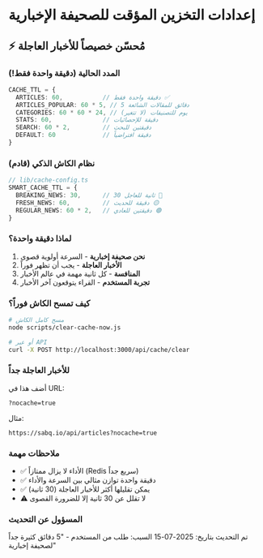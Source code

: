 # إعدادات التخزين المؤقت للصحيفة الإخبارية

## ⚡ مُحسّن خصيصاً للأخبار العاجلة

### المدد الحالية (دقيقة واحدة فقط!)

```typescript
CACHE_TTL = {
  ARTICLES: 60,           // دقيقة واحدة فقط ✅
  ARTICLES_POPULAR: 60 * 5, // 5 دقائق للمقالات الشائعة
  CATEGORIES: 60 * 60 * 24, // يوم للتصنيفات (لا تتغير)
  STATS: 60,              // دقيقة للإحصائيات
  SEARCH: 60 * 2,         // دقيقتين للبحث
  DEFAULT: 60             // دقيقة افتراضياً
}
```

### نظام الكاش الذكي (قادم)

```typescript
// lib/cache-config.ts
SMART_CACHE_TTL = {
  BREAKING_NEWS: 30,      // 30 ثانية للعاجل 🔴
  FRESH_NEWS: 60,         // دقيقة للحديث 🟡
  REGULAR_NEWS: 60 * 2,   // دقيقتين للعادي 🟢
}
```

### لماذا دقيقة واحدة؟

1. **نحن صحيفة إخبارية** - السرعة أولوية قصوى
2. **الأخبار العاجلة** - يجب أن تظهر فوراً
3. **المنافسة** - كل ثانية مهمة في عالم الأخبار
4. **تجربة المستخدم** - القراء يتوقعون آخر الأخبار

### كيف تمسح الكاش فوراً؟

```bash
# مسح كامل الكاش
node scripts/clear-cache-now.js

# أو عبر API
curl -X POST http://localhost:3000/api/cache/clear
```

### للأخبار العاجلة جداً

أضف هذا في URL:
```
?nocache=true
```

مثال:
```
https://sabq.io/api/articles?nocache=true
```

### ملاحظات مهمة

- ✅ الأداء لا يزال ممتازاً (Redis سريع جداً)
- ✅ دقيقة واحدة توازن مثالي بين السرعة والأداء
- ✅ يمكن تقليلها أكثر للأخبار العاجلة (30 ثانية)
- ⚠️ لا تقلل عن 30 ثانية إلا للضرورة القصوى

### المسؤول عن التحديث

تم التحديث بتاريخ: 2025-07-15
السبب: طلب من المستخدم - "5 دقائق كثيرة جداً لصحيفة إخبارية" 